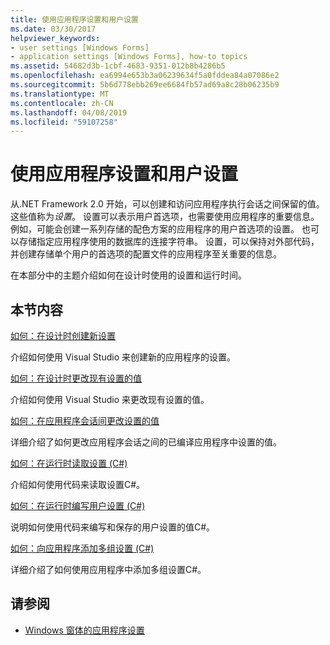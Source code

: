 ```yaml
---
title: 使用应用程序设置和用户设置
ms.date: 03/30/2017
helpviewer_keywords:
- user settings [Windows Forms]
- application settings [Windows Forms], how-to topics
ms.assetid: 54682d3b-1cbf-4683-9351-012b8b4286b5
ms.openlocfilehash: ea6994e653b3a06239634f5a0fddea84a07086e2
ms.sourcegitcommit: 5b6d778ebb269ee6684fb57ad69a8c28b06235b9
ms.translationtype: MT
ms.contentlocale: zh-CN
ms.lasthandoff: 04/08/2019
ms.locfileid: "59107258"
---
```

# <a name="using-application-settings-and-user-settings"></a>使用应用程序设置和用户设置
从.NET Framework 2.0 开始，可以创建和访问应用程序执行会话之间保留的值。 这些值称为*设置*。 设置可以表示用户首选项，也需要使用应用程序的重要信息。 例如，可能会创建一系列存储的配色方案的应用程序的用户首选项的设置。 也可以存储指定应用程序使用的数据库的连接字符串。 设置，可以保持对外部代码，并创建存储单个用户的首选项的配置文件的应用程序至关重要的信息。  
  
 在本部分中的主题介绍如何在设计时使用的设置和运行时间。  
  
## <a name="in-this-section"></a>本节内容  
 [如何：在设计时创建新设置](how-to-create-a-new-setting-at-design-time.md)  
  
 介绍如何使用 Visual Studio 来创建新的应用程序的设置。  
  
 [如何：在设计时更改现有设置的值](how-to-change-the-value-of-an-existing-setting-at-design-time.md)  
  
 介绍如何使用 Visual Studio 来更改现有设置的值。  
  
 [如何：在应用程序会话间更改设置的值](how-to-change-the-value-of-a-setting-between-application-sessions.md)  
  
 详细介绍了如何更改应用程序会话之间的已编译应用程序中设置的值。  
  
 [如何：在运行时读取设置 (C#)](how-to-read-settings-at-run-time-with-csharp.md)  
  
 介绍如何使用代码来读取设置C#。  
  
 [如何：在运行时编写用户设置 (C#)](how-to-write-user-settings-at-run-time-with-csharp.md)  
  
 说明如何使用代码来编写和保存的用户设置的值C#。  
  
 [如何：向应用程序添加多组设置 (C#)](how-to-add-multiple-sets-of-settings-to-your-application-in-csharp.md)  
  
 详细介绍了如何使用应用程序中添加多组设置C#。  
  
## <a name="see-also"></a>请参阅

- [Windows 窗体的应用程序设置](application-settings-for-windows-forms.md)
